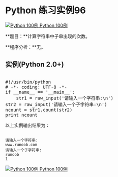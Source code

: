 Python 练习实例96
=============

 [![Python 100例](../images/up.gif)
 Python 100例](python-100-examples.html)


 **题目：**计算字符串中子串出现的次数。

 **程序分析：**无。

  实例(Python 2.0+)
---------------

 <pre>

#!/usr/bin/python
# -*- coding: UTF-8 -*-
if __name__ == '__main__':
    str1 = raw_input('请输入一个字符串:\n')
str2 = raw_input('请输入一个子字符串:\n')
ncount = str1.count(str2)
print ncount
</pre>

 以上实例输出结果为：

 
```

请输入一个字符串:
www.runoob.com
请输入一个子字符串:
runoob
1

```

 [![Python 100例](../images/up.gif)
 Python 100例](python-100-examples.html)